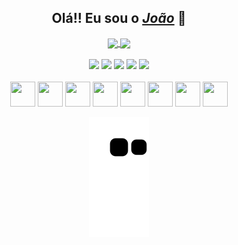 <div align="center">
  <h2>Olá!! Eu sou o <a href="https://www.linkedin.com/in/joaofbr1/"><i>João</i></a> 🧐</h2>
</div>

<div display="flex" align="center">
  <a href="https://github.com/Joaoxxzy/">
    <img height="200" align="center" src="https://github-readme-stats.vercel.app/api?username=Joaoxxzy&theme=midnight-purple&show_icons=true" />
  </a>
  <a href="https://github.com/Joaoxxzy/">
    <img height="200" align="center" src="https://github-readme-stats.vercel.app/api/top-langs/?username=Joaoxxzy&theme=midnight-purple&layout=compact" />
  </a>
 </div>
 <br>
 <div align="center">
  <a href="https://api.whatsapp.com/send?phone=5524999203432&text=" target="_blank"><img src="https://img.shields.io/badge/WhatsApp-25D366?style=for-the-badge&logo=whatsapp&logoColor=white" target="_blank"></a>
  <a href="https://www.instagram.com/fbr_joao/" target="_blank"><img src="https://img.shields.io/badge/Instagram-E4405F?style=for-the-badge&logo=instagram&logoColor=white" target="_blank"></a>
  <a href="https://www.linkedin.com/in/joaofbr1/" target="_blank"><img src="https://img.shields.io/badge/LinkedIn-0077B5?style=for-the-badge&logo=linkedin&logoColor=white" target="_blank"></a>
  <a href="mailto:joaopedrofbr1@gmail.com" target="_blank"><img src="https://img.shields.io/badge/Gmail-D14836?style=for-the-badge&logo=gmail&logoColor=white" target="_blank"></a>
  <a href="https://github.com/Joaoxxzy" target="_blank"><img src="https://img.shields.io/badge/GitHub-100000?style=for-the-badge&logo=github&logoColor=white" target="_blank"></a>
 </div>
 <br>
  <div align="center">
  <img height="40" width="40" src="https://cdn.jsdelivr.net/gh/devicons/devicon/icons/html5/html5-plain.svg"/>
  <img height="40" width="40" src="https://cdn.jsdelivr.net/gh/devicons/devicon/icons/css3/css3-plain.svg"/>
  <img height="40" width="40" src="https://cdn.jsdelivr.net/gh/devicons/devicon/icons/javascript/javascript-plain.svg"/>
  <img height="40" width="40" src="https://cdn.jsdelivr.net/gh/devicons/devicon/icons/github/github-original.svg"/>
  <img height="40" width="40" src="https://cdn.jsdelivr.net/gh/devicons/devicon/icons/mysql/mysql-original.svg"/>
  <img height="40" width="40" src="https://cdn.jsdelivr.net/gh/devicons/devicon/icons/bootstrap/bootstrap-plain.svg"/>
  <img height="40" width="40" src="https://cdn.jsdelivr.net/gh/devicons/devicon/icons/jquery/jquery-original.svg"/>
  <img height="40" width="40" src="https://cdn.jsdelivr.net/gh/devicons/devicon/icons/canva/canva-original.svg"/>
  </div>
  
<div align="center">
  
  ![Snake animation](https://github.com/Joaoxxzy/Joaoxxzy/blob/output/github-contribution-grid-snake.svg)
  
</div>

